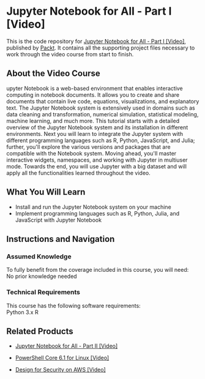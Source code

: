 # Jupyter Notebook for All - Part I [Video]
This is the code repository for [Jupyter Notebook for All - Part I [Video]](https://www.packtpub.com/big-data-and-business-intelligence/jupyter-notebook-for-all-part-1-video?utm_source=github&utm_medium=repository&utm_campaign=9781788299176), published by [Packt](https://www.packtpub.com/?utm_source=github). It contains all the supporting project files necessary to work through the video course from start to finish.
## About the Video Course
upyter Notebook is a web-based environment that enables interactive computing in notebook documents. It allows you to create and share documents that contain live code, equations, visualizations, and explanatory text. The Jupyter Notebook system is extensively used in domains such as data cleaning and transformation, numerical simulation, statistical modeling, machine learning, and much more. This tutorial starts with a detailed overview of the Jupyter Notebook system and its installation in different environments. Next you will learn to integrate the Jupyter system with different programming languages such as R, Python, JavaScript, and Julia; further, you'll explore the various versions and packages that are compatible with the Notebook system. Moving ahead, you'll master interactive widgets, namespaces, and working with Jupyter in multiuser mode. Towards the end, you will use Jupyter with a big dataset and will apply all the functionalities learned throughout the video.

<H2>What You Will Learn</H2>
<DIV class=book-info-will-learn-text>
<UL>
<LI>Install and run the Jupyter Notebook system on your machine 
<LI>Implement programming languages such as R, Python, Julia, and JavaScript with Jupyter Notebook </LI></UL></DIV>

## Instructions and Navigation
### Assumed Knowledge
To fully benefit from the coverage included in this course, you will need:<br/>
No prior knowledge needed
### Technical Requirements
This course has the following software requirements:<br/>
Python 3.x
R

## Related Products
* [Jupyter Notebook for All - Part II [Video]](https://www.packtpub.com/big-data-and-business-intelligence/jupyter-notebook-for-all-part-2-video?utm_source=github&utm_medium=repository&utm_campaign=9781788299169)

* [PowerShell Core 6.1 for Linux [Video]](https://www.packtpub.com/virtualization-and-cloud/powershell-core-61-linux-video?utm_source=github&utm_medium=repository&utm_campaign=9781838559595)

* [Design for Security on AWS [Video]](https://www.packtpub.com/virtualization-and-cloud/design-security-aws-video?utm_source=github&utm_medium=repository&utm_campaign=9781838556440)

